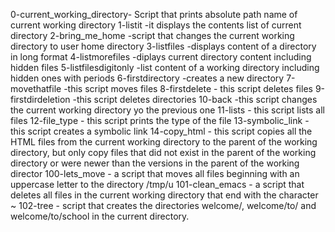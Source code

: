 0-current_working_directory- Script that prints absolute path name of current working directory
1-listit -it displays the contents list of current directory
2-bring_me_home -script that changes the current working directory to user home directory
3-listfiles -displays content of a directory in long format
4-listmorefiles -diplays current directory content including hidden files
5-listfilesdigitonly -list content of a working directory including hidden ones with periods
6-firstdirectory -creates a new directory
7-movethatfile -this script moves files
8-firstdelete - this script deletes files
9-firstdirdeletion -this script deletes directories
10-back -this script changes the current working directory yo the previous one
11-lists - this script lists all files
12-file_type - this script prints the type of the file
13-symbolic_link - this script creates a symbolic link
14-copy_html - this script copies all the HTML files from the current working directory to the parent of the working directory, but only copy files that did not exist in the parent of the working directory or were newer than the versions in the parent of the working director
100-lets_move - a script that moves all files beginning with an uppercase letter to the directory /tmp/u
101-clean_emacs - a script that deletes all files in the current working directory that end with the character ~
102-tree - script that creates the directories welcome/, welcome/to/ and welcome/to/school in the current directory.
